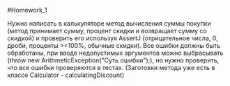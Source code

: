 #Homework_1

Нужно написать в калькуляторе метод вычисления суммы покупки (метод принимает сумму, процент скидки и возвращает сумму со скидкой) и проверить его используя AssertJ (отрицательное числа, 0, дроби, проценты >=100%, обычные скидки). Все ошибки должны быть обработаны, при вводе недопустимых аргументов можно выбрасывать (throw new ArithmeticException("Суть ошибки");), но нужно проверить, что все ошибки проверяются в тестах. (Заготовки метода уже есть в классе Calculator - calculatingDiscount)
